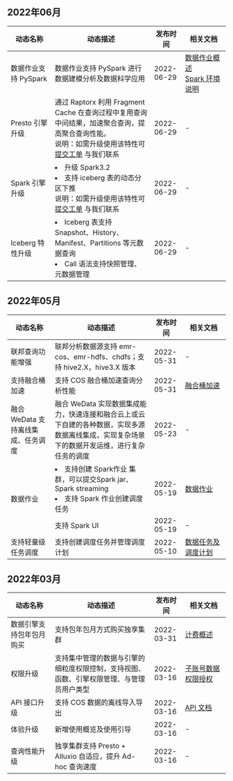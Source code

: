 ## 2022年06月
<table>
<thead>
<tr>
<th width="20%">动态名称</th>
<th width="45%">动态描述</th>
<th width="14%">发布时间</th>
<th width="20%">相关文档</th>
</tr>
</thead>
<tbody>
<tr>
<td>数据作业支持 PySpark</td>
<td>数据作业支持 PySpark 进行数据建模分析及数据科学应用</td>
<td>2022-06-29</td>
<td rowspan="1"><a href="https://cloud.tencent.com/document/product/1342/74582">数据作业概述<br><a href="https://cloud.tencent.com/document/product/1342/76446">Spark 环境说明</td>
</tr>
<tr>
<td>Presto 引擎升级</td>
<td>通过 Raptorx 利用 Fragment Cache 在查询过程中复用查询中间结果，加速聚合查询，提高聚合查询性能。<br>说明：如需升级使用该特性可 <a href="https://console.cloud.tencent.com/workorder/category">提交工单</a> 与我们联系</td>
<td>2022-06-29</td>
<td rowspan="1">-</td>
</tr>
<tr>
<td>Spark 引擎升级</td>
<td><li>升级 Spark3.2<li>支持 iceberg 表的动态分区下推<br>说明：如需升级使用该特性可 <a href="https://console.cloud.tencent.com/workorder/category">提交工单</a> 与我们联系</td>
<td>2022-06-29</td>
<td >-</td>
</tr>
<tr>
<td>Iceberg 特性升级</td>
<td><li>Iceberg 表支持 Snapshot、History、Manifest、Partitions 等元数据查询<li>Call 语法支持快照管理、元数据管理</td>
<td>2022-06-29</td>
<td >-</td>
</tr>
</tbody>
</table>


## 2022年05月
<table>
<thead>
<tr>
<th width="20%">动态名称</th>
<th width="45%">动态描述</th>
<th width="14%">发布时间</th>
<th width="20%">相关文档</th>
</tr>
</thead>
<tbody>
<tr>
<td>联邦查询功能增强</td>
<td>联邦分析数据源支持 emr-cos、emr-hdfs、chdfs；支持 hive2.X，hive3.X 版本</td>
<td>2022-05-31</td>
<td >-</td>
</tr>
<tr>
<td>支持融合桶加速</td>
<td>支持 COS 融合桶加速查询分析性能</td>
<td>2022-05-31</td>
<td rowspan="1"><a href="https://cloud.tencent.com/document/product/1342/74580">融合桶加速</td>
</tr>
<tr>
<td>融合 WeData 支持离线集成、任务调度</td>
<td>融合 WeData 实现数据集成能力，快速连接和融合云上或云下自建的各种数据，实现多源数据离线集成，实现复杂场景下的数据开发运维，进行复杂任务的调度</td>
<td>2022-05-23</td>
<td >-</td>
</tr>
<tr>
<td rowspan=2>数据作业</td>
<td><li>支持创建 Spark作业 集群，可以提交Spark jar、 Spark streaming<li>支持 Spark 作业创建调度任务</td>
<td>2022-05-19</td>
<td rowspan="1"><a href="https://cloud.tencent.com/document/product/1342/74582">数据作业</td>
</tr>
<tr>
<td>支持 Spark UI</td>
<td>2022-05-19</td>
<td rowspan="1">-</td>
</tr>
<tr>
<td>支持轻量级任务调度</td>
<td>支持创建调度任务并管理调度计划</td>
<td>2022-05-10</td>
<td ><a href="https://cloud.tencent.com/document/product/1342/74571">数据任务及调度计划</td>
</tr>
</tbody>
</table>


## 2022年03月
<table>
<thead>
<tr>
<th width="20%">动态名称</th>
<th width="45%">动态描述</th>
<th width="14%">发布时间</th>
<th width="20%">相关文档</th>
</tr>
</thead>
<tbody>
<tr>
<td>数据引擎支持包年包月购买</td>
<td>支持包年包月方式购买独享集群</td>
<td>2022-03-31</td>
<td rowspan="1"><a href="https://cloud.tencent.com/document/product/1342/50371">计费概述</td>
</tr>
<tr>
<td>权限升级</td>
<td>支持集中管理的数据与引擎的细粒度权限控制，支持视图、函数、引擎权限管理、与管理员用户类型</td>
<td>2022-03-16</td>
<td rowspan="1"><a href="https://cloud.tencent.com/document/product/1342/61976">子账号数据权限授权</td>
</tr>
<tr>
<td>API 接口升级</td>
<td>支持 COS 数据的离线导入导出</td>
<td>2022-03-16</td>
<td rowspan="1"><a href="https://cloud.tencent.com/document/product/1342/53788">API 文档</td>
</tr>
<tr>
<td>体验升级</td>
<td>新增使用概览及使用引导</td>
<td>2022-03-16</td>
<td rowspan="1">-</td>
</tr>
<tr>
<td>查询性能升级</td>
<td>独享集群支持 Presto + Alluxio 自适应，提升 Ad-hoc 查询速度</td>
<td>2022-03-16</td>
<td rowspan="1">-</td>
</tr>
</tbody>
</table>
